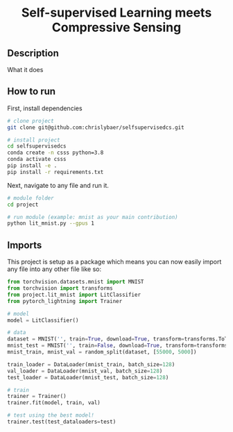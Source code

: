 <div align="center">    
 
# Self-supervised Learning meets Compressive Sensing

</div>
 
## Description   
What it does   

## How to run   
First, install dependencies   
```bash
# clone project   
git clone git@github.com:chrislybaer/selfsupervisedcs.git

# install project   
cd selfsupervisedcs
conda create -n csss python=3.8
conda activate csss
pip install -e .   
pip install -r requirements.txt
 ```   
 Next, navigate to any file and run it.   
 ```bash
# module folder
cd project

# run module (example: mnist as your main contribution)   
python lit_mnist.py --gpus 1
```

## Imports
This project is setup as a package which means you can now easily import any file into any other file like so:
```python
from torchvision.datasets.mnist import MNIST
from torchvision import transforms
from project.lit_mnist import LitClassifier
from pytorch_lightning import Trainer

# model
model = LitClassifier()

# data
dataset = MNIST('', train=True, download=True, transform=transforms.ToTensor())
mnist_test = MNIST('', train=False, download=True, transform=transforms.ToTensor())
mnist_train, mnist_val = random_split(dataset, [55000, 5000])

train_loader = DataLoader(mnist_train, batch_size=128)
val_loader = DataLoader(mnist_val, batch_size=128)
test_loader = DataLoader(mnist_test, batch_size=128)

# train
trainer = Trainer()
trainer.fit(model, train, val)

# test using the best model!
trainer.test(test_dataloaders=test)
```

